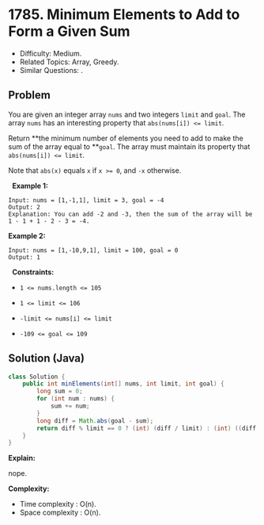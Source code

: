 # 1785. Minimum Elements to Add to Form a Given Sum

- Difficulty: Medium.
- Related Topics: Array, Greedy.
- Similar Questions: .

## Problem

You are given an integer array ```nums``` and two integers ```limit``` and ```goal```. The array ```nums``` has an interesting property that ```abs(nums[i]) <= limit```.

Return **the minimum number of elements you need to add to make the sum of the array equal to **```goal```. The array must maintain its property that ```abs(nums[i]) <= limit```.

Note that ```abs(x)``` equals ```x``` if ```x >= 0```, and ```-x``` otherwise.

 
**Example 1:**

```
Input: nums = [1,-1,1], limit = 3, goal = -4
Output: 2
Explanation: You can add -2 and -3, then the sum of the array will be 1 - 1 + 1 - 2 - 3 = -4.
```

**Example 2:**

```
Input: nums = [1,-10,9,1], limit = 100, goal = 0
Output: 1
```

 
**Constraints:**


	
- ```1 <= nums.length <= 105```
	
- ```1 <= limit <= 106```
	
- ```-limit <= nums[i] <= limit```
	
- ```-109 <= goal <= 109```



## Solution (Java)

```java
class Solution {
    public int minElements(int[] nums, int limit, int goal) {
        long sum = 0;
        for (int num : nums) {
            sum += num;
        }
        long diff = Math.abs(goal - sum);
        return diff % limit == 0 ? (int) (diff / limit) : (int) ((diff / limit) + 1);
    }
}
```

**Explain:**

nope.

**Complexity:**

* Time complexity : O(n).
* Space complexity : O(n).
